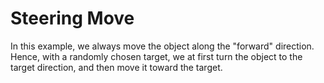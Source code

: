 # Steering Move

In this example, we always move the object along the "forward" direction.
Hence, with a randomly chosen target, we at first turn the object to the
target direction, and then move it toward the target.
